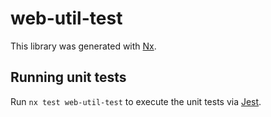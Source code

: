 # web-util-test

This library was generated with [Nx](https://nx.dev).

## Running unit tests

Run `nx test web-util-test` to execute the unit tests via [Jest](https://jestjs.io).
